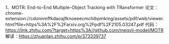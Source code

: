 1、MOTR: End-to-End Multiple-Object Tracking with TRansformer
论文：chrome-extension://cdonnmffkdaoajfknoeeecmchibpmkmg/assets/pdf/web/viewer.html?file=https%3A%2F%2Farxiv.org%2Fpdf%2F2105.03247.pdf
代码：https://link.zhihu.com/?target=https%3A//github.com/megvii-model/MOTR
解读：https://zhuanlan.zhihu.com/p/373339737
